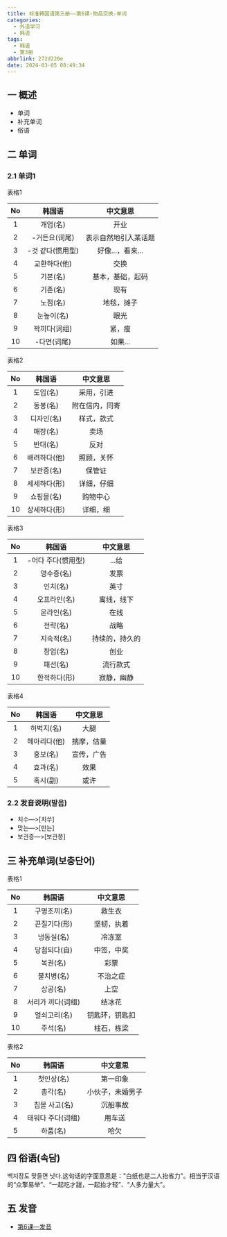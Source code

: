 ```yaml
---
title: 标准韩国语第三册——第6课-物品交换-单词
categories:
  - 外语学习
  - 韩语
tags:
  - 韩语
  - 第3册
abbrlink: 272d220e
date: 2024-03-05 08:49:34
---
```

## 一 概述

* 单词
* 补充单词
* 俗语

<!--more-->

## 二  单词

### 2.1 单词1

表格1

|  No  |      韩国语      |       中文意思       |
| :--: | :--------------: | :------------------: |
|  1   |     개업(名)     |         开业         |
|  2   |  -거든요(词尾)   | 表示自然地引入某话题 |
|  3   | -것 같다(惯用型) |   好像...，看来...   |
|  4   |   교환하다(他)   |         交换         |
|  5   |     기본(名)     |   基本，基础，起码   |
|  6   |     기존(名)     |         现有         |
|  7   |     노점(名)     |      地毯，摊子      |
|  8   |    눈높이(名)    |         眼光         |
|  9   |   꽉끼다(词组)   |        紧，瘦        |
|  10  |   -다면(词尾)    |       如果...        |

表格2

|  No  |    韩国语    |    中文意思    |
| :--: | :----------: | :------------: |
|  1   |   도입(名)   |   采用，引进   |
|  2   |   동봉(名)   | 附在信内，同寄 |
|  3   |  디자인(名)  |   样式，款式   |
|  4   |   매장(名)   |      卖场      |
|  5   |   반대(名)   |      反对      |
|  6   | 배려하다(他) |   照顾，关怀   |
|  7   |  보관증(名)  |     保管证     |
|  8   | 세세하다(形) |   详细，仔细   |
|  9   |  쇼핑몰(名)  |    购物中心    |
|  10  | 상세하다(形) |    详细，细    |

表格3

|  No  |       韩国语       |    中文意思    |
| :--: | :----------------: | :------------: |
|  1   | -어다 주다(惯用型) |     ...给      |
|  2   |     영수증(名)     |      发票      |
|  3   |      인치(名)      |      英寸      |
|  4   |    오프라인(名)    |   离线，线下   |
|  5   |     온라인(名)     |      在线      |
|  6   |      전략(名)      |      战略      |
|  7   |     지속적(名)     | 持续的，持久的 |
|  8   |      창업(名)      |      创业      |
|  9   |      패선(名)      |    流行款式    |
|  10  |    한적하다(形)    |   寂静，幽静   |

表格4

|  No  |    韩国语    |  中文意思  |
| :--: | :----------: | :--------: |
|  1   |  허벅지(名)  |    大腿    |
|  2   | 헤아리다(他) | 揣摩，估量 |
|  3   |   홍보(名)   | 宣传，广告 |
|  4   |   효과(名)   |    效果    |
|  5   |   혹시(副)   |    或许    |

### 2.2 发音说明(발음)

* 치수—>[치쑤]
* 맞는—>[만는]
* 보관증—>[보관쯩]


## 三 补充单词(보충단어)

表格1

|  No  |      韩国语       |    中文意思    |
| :--: | :---------------: | :------------: |
|  1   |   구명조끼(名)    |     救生衣     |
|  2   |   끈질기다(形)    |   坚韧，执着   |
|  3   |    냉동실(名)     |     冷冻室     |
|  4   |   당첨되다(自)    |   中签，中奖   |
|  5   |     복권(名)      |      彩票      |
|  6   |    불치병(名)     |    不治之症    |
|  7   |     상공(名)      |      上空      |
|  8   | 서리가 끼다(词组) |     结冰花     |
|  9   |   열쇠고리(名)    | 钥匙环，钥匙扣 |
|  10  |     주석(名)      |   柱石，栋梁   |

表格2

|  No  |      韩国语       |     中文意思     |
| :--: | :---------------: | :--------------: |
|  1   |    첫인상(名)     |     第一印象     |
|  2   |     총각(名)      | 小伙子，未婚男子 |
|  3   |   침몰 사고(名)   |     沉船事故     |
|  4   | 태워다 주다(词组) |      用车送      |
|  5   |     하품(名)      |       哈欠       |

## 四 俗语(속담)

백지장도 맞들면 낫다.这句话的字面意思是："白纸也是二人抬省力"。相当于汉语的“众擎易举”、“一起吃才甜，一起抬才轻”、“人多力量大”。

## 五 发音

* [第6课—发音][1]


[1]:https://biz.cli.im/Pcview?name=https%3A%2F%2Fbiz.cli.im%2Ftest%2FKR388495%3Fcoding%3DI4npGO%26qrurl%3Dhttp%253A%252F%252Fqr31.cn%252FI4npGO%26gtype%3D2&time=1